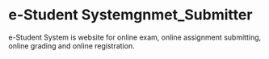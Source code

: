 # e-Student Systemgnmet_Submitter

e-Student System is website for online exam, online assignment submitting, online grading and online registration.

